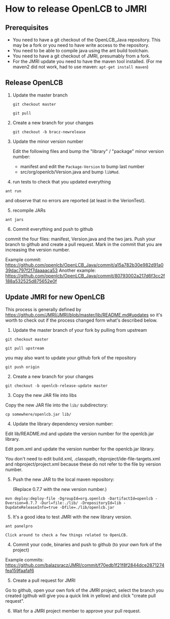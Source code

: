 # How to release OpenLCB to JMRI

## Prerequisites

* You need to have a git checkout of the OpenLCB_Java repository. This may be a
  fork or you need to have write access to the repository.
* You need to be able to compile java using the ant build toolchain.
* You need to have a git checkout of JMRI, presumably from a fork.
* For the JMRI update you need to have the maven tool installed. (For me maven2
  did not work, had to use maven: ```apt-get install maven```)

## Release OpenLCB

1. Update the master branch

   ```git checkout master```

   ```git pull```

2. Create a new branch for your changes

   ```git checkout -b bracz-newrelease```

3. Update the minor version number

   Edit the following files and bump the "library" / "package" minor version number:
     * manifest and edit the `Package-Version` to bump last number
     * src/org/openlcb/Version.java and bump `libMod`.
  
4. run tests to check that you updated everything

  ```ant run```

  and observe that no errors are reported (at least in the VerionTest).

5. recompile JARs

  ```ant jars```

6. Commit everything and push to github

  commit the four files: manifest, Version.java and the two jars. Push your
  branch to github and create a pull request. Mark in the commit that you are
  increasing the version number.

  Example commit:
  https://github.com/openlcb/OpenLCB_Java/commit/a15a782b30e982d91a039dac797f2f7daaaaca53
  Another example:
  https://github.com/openlcb/OpenLCB_Java/commit/80793002a217d6f3cc2f188a532525d875652e0f

## Update JMRI for new OpenLCB

This process is generally defined by
https://github.com/JMRI/JMRI/blob/master/lib/README.md#updates so it's worth to
check out if the process changed form what's described below.

1. Update the master branch of your fork by pulling from upstream

  ```git checkout master```
  
  ```git pull upstream```

  you may also want to update your github fork of the repository

  ```git push origin```

2. Create a new branch for your changes

  ```git checkout -b openlcb-release-update master```

3. Copy the new JAR file into libs

  Copy the new JAR file into the `lib/` subdirectory:
  
  ```cp somewhere/openlcb.jar lib/```

4. Update the library dependency version number:

  Edit lib/README.md and update the version number for the openlcb.jar library.
   
  Edit pom.xml and update the version number for the openlcb.jar library.
  
  You don't need to edit build.xml, .classpath, nbproject/ide-file-targets.xml
  and nbproject/project.xml because these do not refer to the file by version
  number.
  
5. Push the new JAR to the local maven repository:

    (Replace 0.7.7 with the new version number.)

```
mvn deploy:deploy-file -DgroupId=org.openlcb -DartifactId=openlcb -Dversion=0.7.7 -Durl=file:./lib/ -DrepositoryId=lib -DupdateReleaseInfo=true -Dfile=./lib/openlcb.jar
```

5. It's a good idea to test JMRI with the new library version.

```
ant panelpro
```

    Click around to check a few things related to OpenLCB.

4. Commit your code, binaries and push to github (to your own fork of the
   project)

  Example commits: https://github.com/balazsracz/JMRI/commit/f70edb1f21f8f2844dce2871274fea159faafaf6

5. Create a pull request for JMRI

  Go to github, open your own fork of the JMRI project, select the branch you
  created (github will give you a quick link in yellow) and click "create pull
  request".

6. Wait for a JMRI project member to approve your pull request.
